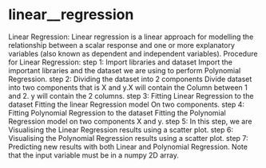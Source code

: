 # linear__regression
Linear Regression:
Linear regression is a linear approach for modelling the relationship between a
scalar response and one or more explanatory variables (also known as dependent
and independent variables).
Procedure for Linear Regression:
step 1: Import libraries and dataset
Import the important libraries and the dataset we are using to perform Polynomial
Regression.
step 2: Dividing the dataset into 2 components
Divide dataset into two components that is X and y.X will contain the Column
between 1 and 2. y will contain the 2 columns.
step 3: Fitting Linear Regression to the dataset
Fitting the linear Regression model On two components.
step 4: Fitting Polynomial Regression to the dataset
Fitting the Polynomial Regression model on two components X and y.
step 5: In this step, we are Visualising the Linear Regression results using a
scatter plot.
step 6: Visualising the Polynomial Regression results using a scatter plot.
step 7: Predicting new results with both Linear and Polynomial Regression.
Note that the input variable must be in a numpy 2D array.
